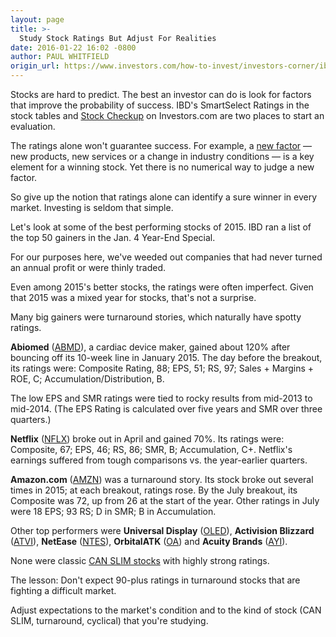 ```yaml
---
layout: page
title: >-
  Study Stock Ratings But Adjust For Realities
date: 2016-01-22 16:02 -0800
author: PAUL WHITFIELD
origin_url: https://www.investors.com/how-to-invest/investors-corner/ibd-smartselect-ratings-and-stock-checkup
---
```





Stocks are hard to predict. The best an investor can do is look for factors that improve the probability of success. IBD's SmartSelect Ratings in the stock tables and [Stock Checkup](https://www.investors.com/new/tools.aspx) on Investors.com are two places to start an evaluation.


The ratings alone won't guarantee success. For example, a [new factor](http://education.investors.com/Lesson.aspx?id=735738&sourceid=735749) — new products, new services or a change in industry conditions — is a key element for a winning stock. Yet there is no numerical way to judge a new factor.


So give up the notion that ratings alone can identify a sure winner in every market. Investing is seldom that simple.


Let's look at some of the best performing stocks of 2015. IBD ran a list of the top 50 gainers in the Jan. 4 Year-End Special.


For our purposes here, we've weeded out companies that had never turned an annual profit or were thinly traded.


Even among 2015's better stocks, the ratings were often imperfect. Given that 2015 was a mixed year for stocks, that's not a surprise.


Many big gainers were turnaround stories, which naturally have spotty ratings.


**Abiomed** ([ABMD](https://research.investors.com/quote.aspx?symbol=ABMD)), a cardiac device maker, gained about 120% after bouncing off its 10-week line in January 2015. The day before the breakout, its ratings were: Composite Rating, 88; EPS, 51; RS, 97; Sales + Margins + ROE, C; Accumulation/Distribution, B.


The low EPS and SMR ratings were tied to rocky results from mid-2013 to mid-2014. (The EPS Rating is calculated over five years and SMR over three quarters.)


**Netflix** ([NFLX](https://research.investors.com/quote.aspx?symbol=NFLX)) broke out in April and gained 70%. Its ratings were: Composite, 67; EPS, 46; RS, 86; SMR, B; Accumulation, C+. Netflix's earnings suffered from tough comparisons vs. the year-earlier quarters.


**Amazon.com** ([AMZN](https://research.investors.com/quote.aspx?symbol=AMZN)) was a turnaround story. Its stock broke out several times in 2015; at each breakout, ratings rose. By the July breakout, its Composite was 72, up from 26 at the start of the year. Other ratings in July were 18 EPS; 93 RS; D in SMR; B in Accumulation.


Other top performers were **Universal Display** ([OLED](https://research.investors.com/quote.aspx?symbol=OLED)), **Activision Blizzard** ([ATVI](https://research.investors.com/quote.aspx?symbol=ATVI)), **NetEase** ([NTES](https://research.investors.com/quote.aspx?symbol=NTES)), **OrbitalATK** ([OA](https://research.investors.com/quote.aspx?symbol=OA)) and **Acuity Brands** ([AYI](https://research.investors.com/quote.aspx?symbol=AYI)).


None were classic [CAN SLIM stocks](http://education.investors.com/courselandingpage.aspx?id=735749&nav=IBDUCourse2) with highly strong ratings.


The lesson: Don't expect 90-plus ratings in turnaround stocks that are fighting a difficult market.


Adjust expectations to the market's condition and to the kind of stock (CAN SLIM, turnaround, cyclical) that you're studying.





